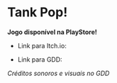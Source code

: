 # Tank Pop!

**Jogo disponível na PlayStore!**

- Link para Itch.io:

- Link para GDD:

_Créditos sonoros e visuais no GDD_
